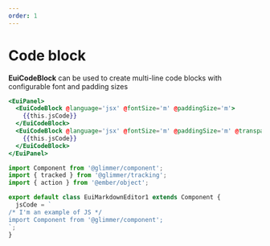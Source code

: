 ```yaml
---
order: 1
---
```


# Code block

<EuiText>
  <p>
    <strong>EuiCodeBlock</strong> can be used to create multi-line code blocks with configurable font and padding sizes
  </p>
</EuiText>

```hbs template
<EuiPanel>
  <EuiCodeBlock @language='jsx' @fontSize='m' @paddingSize='m'>
    {{this.jsCode}}
  </EuiCodeBlock>
  <EuiCodeBlock @language='jsx' @fontSize='m' @paddingSize='m' @transparentBackground={{true}}>
    {{this.jsCode}}
  </EuiCodeBlock>
</EuiPanel>
```

```javascript component
import Component from '@glimmer/component';
import { tracked } from '@glimmer/tracking';
import { action } from '@ember/object';

export default class EuiMarkdownEditor1 extends Component {
  jsCode = `
/* I'm an example of JS */ 
import Component from '@glimmer/component';
`;
}
```
